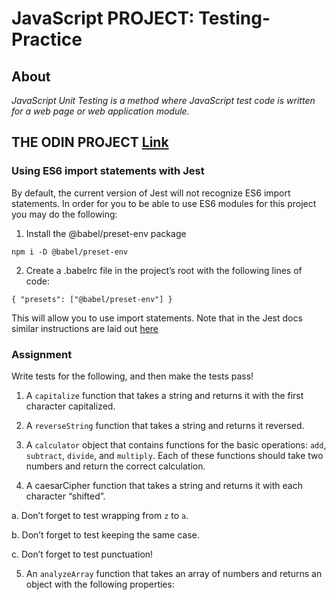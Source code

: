 # JavaScript PROJECT: Testing-Practice
## About
*JavaScript Unit Testing is a method where JavaScript test code is written for a web page or web application module.*

## THE ODIN PROJECT [Link](https://www.theodinproject.com/lessons/node-path-javascript-testing-practice)
### Using ES6 import statements with Jest
By default, the current version of Jest will not recognize ES6 import statements. In order for you to be able to use ES6 modules for this project you may do the following:
1. Install the @babel/preset-env package
```
npm i -D @babel/preset-env
```
2. Create a .babelrc file in the project’s root with the following lines of code:
```
{ "presets": ["@babel/preset-env"] }
```
This will allow you to use import statements. Note that in the Jest docs similar instructions are laid out [here](https://jestjs.io/docs/getting-started#using-babel)
### Assignment
Write tests for the following, and then make the tests pass!

1. A `capitalize` function that takes a string and returns it with the first character capitalized.

2. A `reverseString` function that takes a string and returns it reversed.

3. A `calculator` object that contains functions for the basic operations: `add`, `subtract`, `divide`, and `multiply`. Each of these functions should take two numbers and return the correct calculation.

4. A caesarCipher function that takes a string and returns it with each character “shifted”.<br>

  a. Don’t forget to test wrapping from `z` to `a`.<br>

  b. Don’t forget to test keeping the same case.<br>

  c. Don’t forget to test punctuation!<br>

5. An `analyzeArray` function that takes an array of numbers and returns an object with the following properties:


